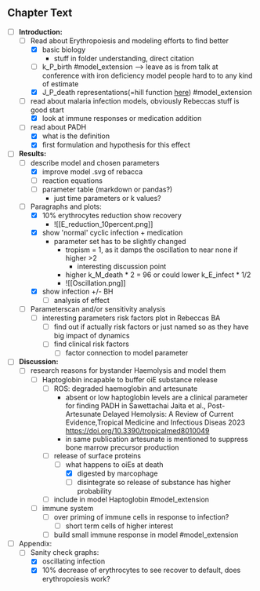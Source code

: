 ## Chapter Text
- [ ] **Introduction:**
	- [ ] Read about Erythropoiesis and modeling efforts to find better 
		- [x] basic biology 
			- stuff in folder understanding, direct citation
		- [ ] k_P_birth #model_extension 
			--> leave as is from talk at conference with iron deficiency model           people hard to to any kind of estimate 
		- [x] J_P_death representations(=hill function [here](https://pubmed.ncbi.nlm.nih.gov/7606142/)) #model_extension 
	- [ ] read about malaria infection models, obviously Rebeccas stuff is good start
		- [x] look at immune responses or medication addition
	- [ ] read about PADH 
		- [x] what is the definition
		- [x] first formulation and hypothesis for this effect
- [ ] **Results:**
	- [ ] describe model and chosen parameters
		- [x] improve model .svg of rebacca
		- [ ] reaction equations
		- [ ] parameter table (markdown or pandas?)
			- just time parameters or k values?
	- [ ] Paragraphs and plots:
		- [x] 10% erythrocytes reduction show recovery
			- ![[E_reduction_10percent.png]]
		- [x] show 'normal' cyclic infection + medication
			- parameter set has to be slightly changed
				- tropism = 1, as it damps the oscillation to near none if higher >2
					- interesting discussion point
				- higher k_M_death  * 2 = 96 or could lower k_E_infect * 1/2
				- ![[Oscillation.png]]
		- [x] show infection +/- BH 
			- [ ] analysis of effect
	- [ ] Parameterscan and/or sensitivity analysis
		- [ ] interesting parameters risk factors plot in Rebeccas BA
			- [ ] find out if actually risk factors or just named so as they have big impact of dynamics
			- [ ] find clinical risk factors
				- [ ] factor connection to model parameter
- [ ] **Discussion:**
	- [ ] research reasons for bystander Haemolysis and model them
		- [ ] Haptoglobin incapable to buffer oiE substance release
			- [ ] ROS: degraded haemoglobin and artesunate
				- absent or low haptoglobin levels are a clinical parameter for finding PADH in Sawettachai Jaita et al., Post-Artesunate Delayed Hemolysis: A Review of Current Evidence,Tropical Medicine and Infectious Diseas 2023 https://doi.org/10.3390/tropicalmed8010049
				- in same publication artesunate is mentioned to suppress bone marrow precursor production 
			- [ ] release of surface proteins
				- [ ] what happens to oiEs at death
					- [x] digested by marcophage
					- [ ] disintegrate so release of substance has higher probability
			- [ ] include in model Haptoglobin #model_extension
		- [ ] immune system 
			- [ ] over priming of immune cells in response to infection?
				- [ ] short term cells of higher interest
			- [ ] build small immune response in model #model_extension 
- [ ] Appendix:
	- [ ] Sanity check graphs:
		- [x] oscillating infection 
		- [x] 10% decrease of erythrocytes to see recover to default, does erythropoiesis work?